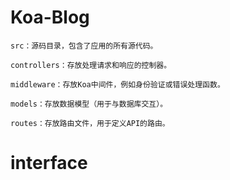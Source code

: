 # Koa-Blog

    src：源码目录，包含了应用的所有源代码。
    
    controllers：存放处理请求和响应的控制器。
    
    middleware：存放Koa中间件，例如身份验证或错误处理函数。
    
    models：存放数据模型（用于与数据库交互）。
    
    routes：存放路由文件，用于定义API的路由。
# interface

    
